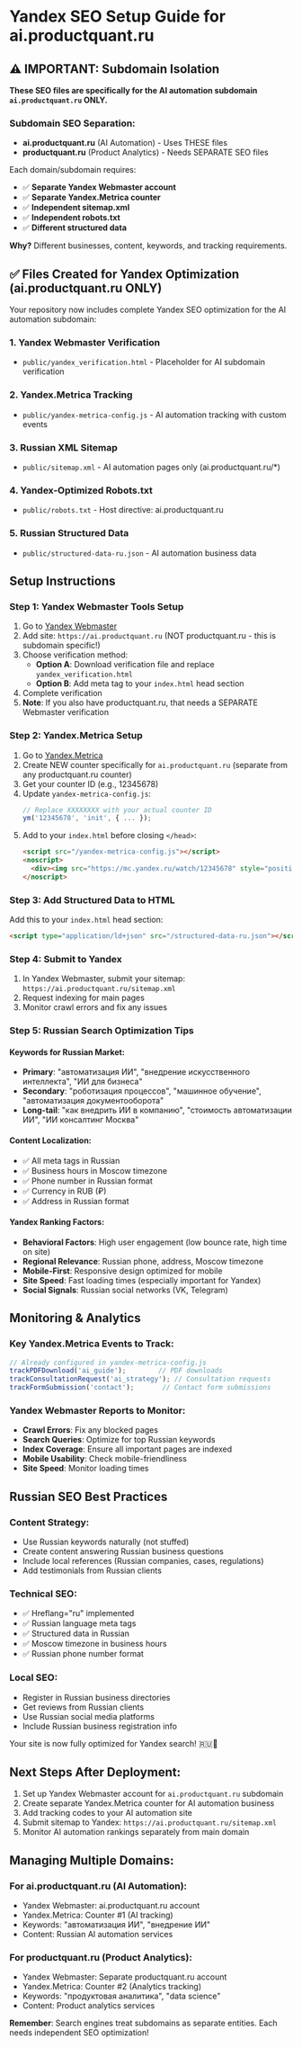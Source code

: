 # Yandex SEO Setup Guide for ai.productquant.ru

## ⚠️ IMPORTANT: Subdomain Isolation

**These SEO files are specifically for the AI automation subdomain `ai.productquant.ru` ONLY.**

### Subdomain SEO Separation:
- **ai.productquant.ru** (AI Automation) - Uses THESE files
- **productquant.ru** (Product Analytics) - Needs SEPARATE SEO files

Each domain/subdomain requires:
- ✅ **Separate Yandex Webmaster account** 
- ✅ **Separate Yandex.Metrica counter**
- ✅ **Independent sitemap.xml**
- ✅ **Independent robots.txt**
- ✅ **Different structured data**

**Why?** Different businesses, content, keywords, and tracking requirements.

## ✅ Files Created for Yandex Optimization (ai.productquant.ru ONLY)

Your repository now includes complete Yandex SEO optimization for the AI automation subdomain:

### 1. **Yandex Webmaster Verification** 
- `public/yandex_verification.html` - Placeholder for AI subdomain verification

### 2. **Yandex.Metrica Tracking**
- `public/yandex-metrica-config.js` - AI automation tracking with custom events

### 3. **Russian XML Sitemap**
- `public/sitemap.xml` - AI automation pages only (ai.productquant.ru/*)

### 4. **Yandex-Optimized Robots.txt**
- `public/robots.txt` - Host directive: ai.productquant.ru

### 5. **Russian Structured Data**
- `public/structured-data-ru.json` - AI automation business data

## Setup Instructions

### Step 1: Yandex Webmaster Tools Setup
1. Go to [Yandex Webmaster](https://webmaster.yandex.ru/)
2. Add site: `https://ai.productquant.ru` (NOT productquant.ru - this is subdomain specific!)
3. Choose verification method:
   - **Option A**: Download verification file and replace `yandex_verification.html`
   - **Option B**: Add meta tag to your `index.html` head section
4. Complete verification
5. **Note**: If you also have productquant.ru, that needs a SEPARATE Webmaster verification

### Step 2: Yandex.Metrica Setup
1. Go to [Yandex.Metrica](https://metrica.yandex.ru/)
2. Create NEW counter specifically for `ai.productquant.ru` (separate from any productquant.ru counter)
3. Get your counter ID (e.g., 12345678)
4. Update `yandex-metrica-config.js`:
   ```javascript
   // Replace XXXXXXXX with your actual counter ID
   ym('12345678', 'init', { ... });
   ```
5. Add to your `index.html` before closing `</head>`:
   ```html
   <script src="/yandex-metrica-config.js"></script>
   <noscript>
     <div><img src="https://mc.yandex.ru/watch/12345678" style="position:absolute; left:-9999px;" alt="" /></div>
   </noscript>
   ```

### Step 3: Add Structured Data to HTML
Add this to your `index.html` head section:
```html
<script type="application/ld+json" src="/structured-data-ru.json"></script>
```

### Step 4: Submit to Yandex
1. In Yandex Webmaster, submit your sitemap: `https://ai.productquant.ru/sitemap.xml`
2. Request indexing for main pages
3. Monitor crawl errors and fix any issues

### Step 5: Russian Search Optimization Tips

#### Keywords for Russian Market:
- **Primary**: "автоматизация ИИ", "внедрение искусственного интеллекта", "ИИ для бизнеса"
- **Secondary**: "роботизация процессов", "машинное обучение", "автоматизация документооборота"
- **Long-tail**: "как внедрить ИИ в компанию", "стоимость автоматизации ИИ", "ИИ консалтинг Москва"

#### Content Localization:
- ✅ All meta tags in Russian
- ✅ Business hours in Moscow timezone
- ✅ Phone number in Russian format
- ✅ Currency in RUB (₽)
- ✅ Address in Russian format

#### Yandex Ranking Factors:
- **Behavioral Factors**: High user engagement (low bounce rate, high time on site)
- **Regional Relevance**: Russian phone, address, Moscow timezone
- **Mobile-First**: Responsive design optimized for mobile
- **Site Speed**: Fast loading times (especially important for Yandex)
- **Social Signals**: Russian social networks (VK, Telegram)

## Monitoring & Analytics

### Key Yandex.Metrica Events to Track:
```javascript
// Already configured in yandex-metrica-config.js
trackPDFDownload('ai_guide');        // PDF downloads
trackConsultationRequest('ai_strategy'); // Consultation requests  
trackFormSubmission('contact');       // Contact form submissions
```

### Yandex Webmaster Reports to Monitor:
- **Crawl Errors**: Fix any blocked pages
- **Search Queries**: Optimize for top Russian keywords
- **Index Coverage**: Ensure all important pages are indexed
- **Mobile Usability**: Check mobile-friendliness
- **Site Speed**: Monitor loading times

## Russian SEO Best Practices

### Content Strategy:
- Use Russian keywords naturally (not stuffed)
- Create content answering Russian business questions
- Include local references (Russian companies, cases, regulations)
- Add testimonials from Russian clients

### Technical SEO:
- ✅ Hreflang="ru" implemented
- ✅ Russian language meta tags
- ✅ Structured data in Russian
- ✅ Moscow timezone in business hours
- ✅ Russian phone number format

### Local SEO:
- Register in Russian business directories
- Get reviews from Russian clients
- Use Russian social media platforms
- Include Russian business registration info

Your site is now fully optimized for Yandex search! 🇷🇺🚀

## Next Steps After Deployment:
1. Set up Yandex Webmaster account for `ai.productquant.ru` subdomain
2. Create separate Yandex.Metrica counter for AI automation business
3. Add tracking codes to your AI automation site
4. Submit sitemap to Yandex: `https://ai.productquant.ru/sitemap.xml`
5. Monitor AI automation rankings separately from main domain

## Managing Multiple Domains:

### For ai.productquant.ru (AI Automation):
- Yandex Webmaster: ai.productquant.ru account
- Yandex.Metrica: Counter #1 (AI tracking)
- Keywords: "автоматизация ИИ", "внедрение ИИ"
- Content: Russian AI automation services

### For productquant.ru (Product Analytics):
- Yandex Webmaster: Separate productquant.ru account
- Yandex.Metrica: Counter #2 (Analytics tracking)
- Keywords: "продуктовая аналитика", "data science"
- Content: Product analytics services

**Remember**: Search engines treat subdomains as separate entities. Each needs independent SEO optimization!